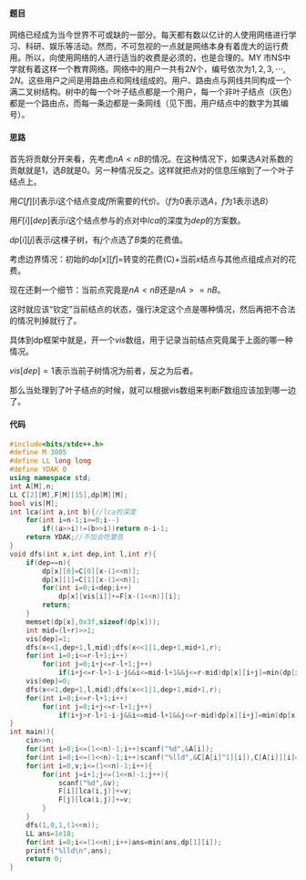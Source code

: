 #### 题目

网络已经成为当今世界不可或缺的一部分。每天都有数以亿计的人使用网络进行学习、科研、娱乐等活动。然而，不可忽视的一点就是网络本身有着庞大的运行费用。所以，向使用网络的人进行适当的收费是必须的，也是合理的。MY 市NS中学就有着这样一个教育网络。网络中的用户一共有$2N$个，编号依次为$1,2,3,⋯,2N$。这些用户之间是用路由点和网线组成的。用户、路由点与网线共同构成一个满二叉树结构。树中的每一个叶子结点都是一个用户，每一个非叶子结点（灰色）都是一个路由点，而每一条边都是一条网线（见下图，用户结点中的数字为其编号）。

#### 思路

首先将贡献分开来看，先考虑$nA<nB$的情况。在这种情况下，如果选$A$对系数的贡献就是1，选$B$就是0。另一种情况反之。这样就把点对的信息压缩到了一个叶子结点上。

用$C[f][i]​$表示$i​$这个结点变成$f​$所需要的代价。（$f​$为0表示选$A​$，$f​$为1表示选$B​$）

用$F[i][dep]$表示$i$这个结点参与的点对中$lca$的深度为$dep$的方案数。

$dp[i][j]$表示$i$这棵子树，有$j$个点选了$B$类的花费值。



考虑边界情况：初始的$dp[x][f]$=转变的花费(C)+当前$x$结点与其他点组成点对的花费。

现在还剩一个细节：当前点究竟是$nA<nB$还是$nA>=nB$。

这时就应该“钦定”当前结点的状态，强行决定这个点是哪种情况，然后再把不合法的情况判掉就行了。

具体到dp框架中就是，开一个$vis$数组，用于记录当前结点究竟属于上面的哪一种情况。

$vis[dep]=1$表示当前子树情况为前者，反之为后者。

那么当处理到了叶子结点的时候，就可以根据vis数组来判断$F$数组应该加到哪一边了。

#### 代码

```cpp
#include<bits/stdc++.h>
#define M 3005
#define LL long long
#define YDAK 0 
using namespace std;
int A[M],n;
LL C[2][M],F[M][15],dp[M][M];
bool vis[M];
int lca(int a,int b){//lca的深度 
	for(int i=n-1;i>=0;i--)
		if((a>>i)!=(b>>i))return n-i-1;
	return YDAK;//不加会吃警告 
}
void dfs(int x,int dep,int l,int r){
	if(dep==n){
		dp[x][0]=C[0][x-(1<<n)];
		dp[x][1]=C[1][x-(1<<n)];
		for(int i=0;i<dep;i++)
			dp[x][vis[i]]+=F[x-(1<<n)][i];
		return;
	}
	memset(dp[x],0x3f,sizeof(dp[x]));
	int mid=(l+r)>>1;
	vis[dep]=1;
	dfs(x<<1,dep+1,l,mid);dfs(x<<1|1,dep+1,mid+1,r);
	for(int i=0;i<=r-l+1;i++)
		for(int j=0;i+j<=r-l+1;j++)
			if(i+j<=r-l+1-i-j&&i<=mid-l+1&&j<=r-mid)dp[x][i+j]=min(dp[x][i+j],dp[x<<1][i]+dp[x<<1|1][j]);	
	vis[dep]=0;
	dfs(x<<1,dep+1,l,mid);dfs(x<<1|1,dep+1,mid+1,r);
	for(int i=0;i<=r-l+1;i++)
		for(int j=0;i+j<=r-l+1;j++)
			if(i+j>r-l+1-i-j&&i<=mid-l+1&&j<=r-mid)dp[x][i+j]=min(dp[x][i+j],dp[x<<1][i]+dp[x<<1|1][j]);
}
int main(){
	cin>>n;
	for(int i=0;i<=(1<<n)-1;i++)scanf("%d",&A[i]);
	for(int i=0;i<=(1<<n)-1;i++)scanf("%lld",&C[A[i]^1][i]),C[A[i]][i]=0;
	for(int i=0,v;i<=(1<<n)-1;i++){
		for(int j=i+1;j<=(1<<n)-1;j++){
			scanf("%d",&v);
			F[i][lca(i,j)]+=v;
			F[j][lca(i,j)]+=v;
		}
	}
	dfs(1,0,1,(1<<n));
	LL ans=1e18;
	for(int i=0;i<=(1<<n);i++)ans=min(ans,dp[1][i]); 
	printf("%lld\n",ans); 
	return 0;
}
```










